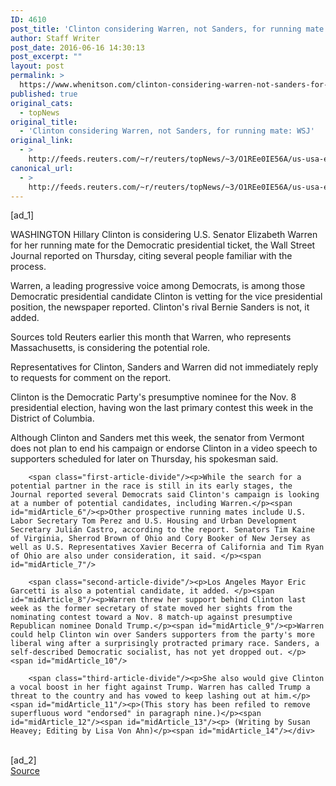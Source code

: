 ```yaml
---
ID: 4610
post_title: 'Clinton considering Warren, not Sanders, for running mate: WSJ'
author: Staff Writer
post_date: 2016-06-16 14:30:13
post_excerpt: ""
layout: post
permalink: >
  https://www.whenitson.com/clinton-considering-warren-not-sanders-for-running-mate-wsj/
published: true
original_cats:
  - topNews
original_title:
  - 'Clinton considering Warren, not Sanders, for running mate: WSJ'
original_link:
  - >
    http://feeds.reuters.com/~r/reuters/topNews/~3/O1REe0IE56A/us-usa-election-clinton-idUSKCN0Z21KK
canonical_url:
  - >
    http://feeds.reuters.com/~r/reuters/topNews/~3/O1REe0IE56A/us-usa-election-clinton-idUSKCN0Z21KK
---
```

 [ad_1]
<br><div id="articleText">
<span id="midArticle_start"/>

<span class="focusParagraph" readability="6"><p><span class="articleLocation">WASHINGTON</span> Hillary Clinton is considering U.S. Senator Elizabeth Warren for her running mate for the Democratic presidential ticket, the Wall Street Journal reported on Thursday, citing several people familiar with the process.</p></span><span id="midArticle_0"/><p>Warren, a leading progressive voice among Democrats, is among those Democratic presidential candidate Clinton is vetting for the vice presidential position, the newspaper reported. Clinton's rival Bernie Sanders is not, it added. </p><span id="midArticle_1"/><p>Sources told Reuters earlier this month that Warren, who represents Massachusetts, is considering the potential role. </p><span id="midArticle_2"/><p>Representatives for Clinton, Sanders and Warren did not immediately reply to requests for comment on the report.</p><span id="midArticle_3"/><p>Clinton is the Democratic Party's presumptive nominee for the Nov. 8 presidential election, having won the last primary contest this week in the District of Columbia. </p><span id="midArticle_4"/><p>Although Clinton and Sanders met this week, the senator from Vermont does not plan to end his campaign or endorse Clinton in a video speech to supporters scheduled for later on Thursday, his spokesman said.    </p><span id="midArticle_5"/>
        
        <span class="first-article-divide"/><p>While the search for a potential partner in the race is still in its early stages, the Journal reported several Democrats said Clinton's campaign is looking at a number of potential candidates, including Warren.</p><span id="midArticle_6"/><p>Other prospective running mates include U.S. Labor Secretary Tom Perez and U.S. Housing and Urban Development Secretary Julián Castro, according to the report. Senators Tim Kaine of Virginia, Sherrod Brown of Ohio and Cory Booker of New Jersey as well as U.S. Representatives Xavier Becerra of California and Tim Ryan of Ohio are also under consideration, it said. </p><span id="midArticle_7"/>
        
        <span class="second-article-divide"/><p>Los Angeles Mayor Eric Garcetti is also a potential candidate, it added. </p><span id="midArticle_8"/><p>Warren threw her support behind Clinton last week as the former secretary of state moved her sights from the nominating contest toward a Nov. 8 match-up against presumptive Republican nominee Donald Trump.</p><span id="midArticle_9"/><p>Warren could help Clinton win over Sanders supporters from the party's more liberal wing after a surprisingly protracted primary race. Sanders, a self-described Democratic socialist, has not yet dropped out. </p><span id="midArticle_10"/>
        
        <span class="third-article-divide"/><p>She also would give Clinton a vocal boost in her fight against Trump. Warren has called Trump a threat to the country and has vowed to keep lashing out at him.</p><span id="midArticle_11"/><p>(This story has been refiled to remove superfluous word "endorsed" in paragraph nine.)</p><span id="midArticle_12"/><span id="midArticle_13"/><p> (Writing by Susan Heavey; Editing by Lisa Von Ahn)</p><span id="midArticle_14"/></div>
<br>[ad_2]
<br><a href="http://feeds.reuters.com/~r/reuters/topNews/~3/O1REe0IE56A/us-usa-election-clinton-idUSKCN0Z21KK">Source </a>